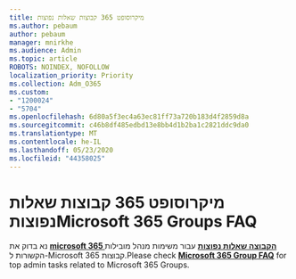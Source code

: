 ```yaml
---
title: מיקרוסופט 365 קבוצות שאלות נפוצות
ms.author: pebaum
author: pebaum
manager: mnirkhe
ms.audience: Admin
ms.topic: article
ROBOTS: NOINDEX, NOFOLLOW
localization_priority: Priority
ms.collection: Adm_O365
ms.custom:
- "1200024"
- "5704"
ms.openlocfilehash: 6d80a5f3ec4a63ec81ff73a720b183d4f2859d8a
ms.sourcegitcommit: c46b8df485edbd13e8bb4d1b2ba1c2821ddc9da0
ms.translationtype: MT
ms.contentlocale: he-IL
ms.lasthandoff: 05/23/2020
ms.locfileid: "44358025"
---
```

# <a name="microsoft-365-groups-faq"></a><span data-ttu-id="9e320-102">מיקרוסופט 365 קבוצות שאלות נפוצות</span><span class="sxs-lookup"><span data-stu-id="9e320-102">Microsoft 365 Groups FAQ</span></span>

<span data-ttu-id="9e320-103">נא בדוק את **[microsoft 365 הקבוצה שאלות נפוצות](https://aka.ms/M365GroupsFAQ)** עבור משימות מנהל מובילות הקשורות ל-Microsoft 365 קבוצות.</span><span class="sxs-lookup"><span data-stu-id="9e320-103">Please check **[Microsoft 365 Group FAQ](https://aka.ms/M365GroupsFAQ)** for top admin tasks related to Microsoft 365 Groups.</span></span>
